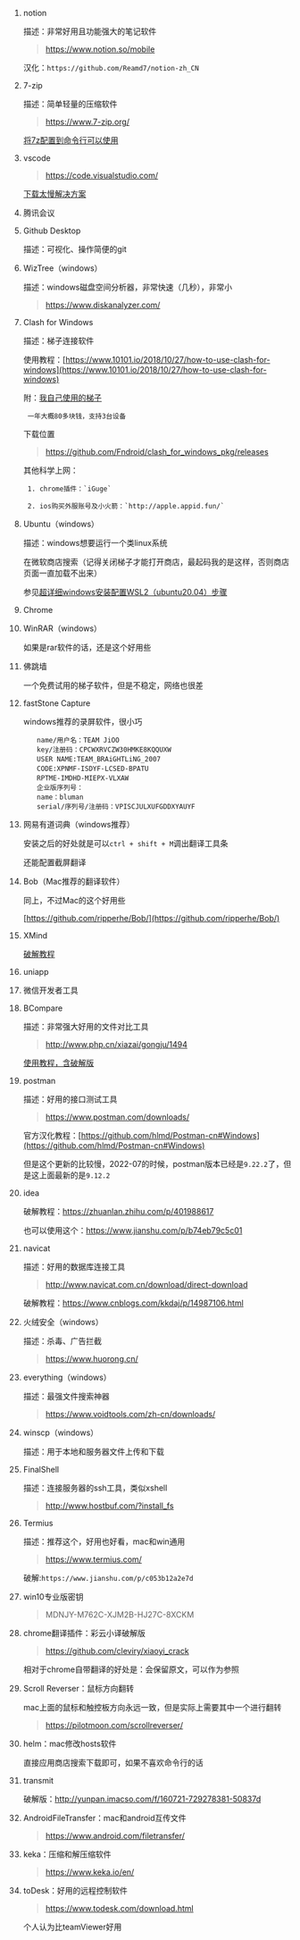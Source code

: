 <!--
 * @Date: 2022-06-27 14:41:28
 * @LastEditors: Lq
 * @LastEditTime: 2022-08-09 15:27:10
 * @FilePath: \learnningNotes\软件推荐及破解锦集\好用软件合集及软件资源.md
-->
1. notion

    描述：非常好用且功能强大的笔记软件

    > https://www.notion.so/mobile

    汉化：`https://github.com/Reamd7/notion-zh_CN`

2. 7-zip

    描述：简单轻量的压缩软件

    > https://www.7-zip.org/

    [将7z配置到命令行可以使用](https://www.likecs.com/show-829595.html)

3. vscode

    > https://code.visualstudio.com/

    [下载太慢解决方案](https://blog.csdn.net/zoecxy/article/details/124391379)

4. 腾讯会议

5. Github Desktop

    描述：可视化、操作简便的git

6. WizTree（windows）

    描述：windows磁盘空间分析器，非常快速（几秒），非常小

    > https://www.diskanalyzer.com/

7. Clash for Windows

    描述：梯子连接软件

    使用教程：[https://www.10101.io/2018/10/27/how-to-use-clash-for-windows](https://www.10101.io/2018/10/27/how-to-use-clash-for-windows)

    附：[我自己使用的梯子](https://protalv1.clsnetwork.co)

        一年大概80多块钱，支持3台设备

    下载位置

    > https://github.com/Fndroid/clash_for_windows_pkg/releases

    其他科学上网：

        1. chrome插件：`iGuge`

        2. ios购买外服账号及小火箭：`http://apple.appid.fun/`

8. Ubuntu（windows）

    描述：windows想要运行一个类linux系统

    在微软商店搜索（记得关闭梯子才能打开商店，最起码我的是这样，否则商店页面一直加载不出来）

    参见[超详细windows安装配置WSL2（ubuntu20.04）步骤](https://zhuanlan.zhihu.com/p/438255467)

9.  Chrome

10. WinRAR（windows）

    如果是rar软件的话，还是这个好用些

11. 佛跳墙

    一个免费试用的梯子软件，但是不稳定，网络也很差

12. fastStone Capture

    windows推荐的录屏软件，很小巧

    ```
    　　name/用户名：TEAM JiOO
    　　key/注册码：CPCWXRVCZW30HMKE8KQQUXW
    　　USER NAME:TEAM_BRAiGHTLiNG_2007
    　　CODE:XPNMF-ISDYF-LCSED-BPATU
    　　RPTME-IMDHD-MIEPX-VLXAW
    　　企业版序列号：
    　　name：bluman
    　　serial/序列号/注册码：VPISCJULXUFGDDXYAUYF
    ```

13. 网易有道词典（windows推荐）

    安装之后的好处就是可以`ctrl + shift + M`调出翻译工具条

    还能配置截屏翻译

14. Bob（Mac推荐的翻译软件）

    同上，不过Mac的这个好用些

    [https://github.com/ripperhe/Bob/](https://github.com/ripperhe/Bob/)

15. XMind

    [破解教程](https://www.cnblogs.com/yjd_hycf_space/p/10403120.html)

16. uniapp

17. 微信开发者工具

18. BCompare

    描述：非常强大好用的文件对比工具

    > http://www.php.cn/xiazai/gongju/1494

    [使用教程，含破解版](https://m.php.cn/article/414433.html)

19. postman

    描述：好用的接口测试工具

    > https://www.postman.com/downloads/

    官方汉化教程：[https://github.com/hlmd/Postman-cn#Windows](https://github.com/hlmd/Postman-cn#Windows)

    但是这个更新的比较慢，2022-07的时候，postman版本已经是`9.22.2`了，但是这上面最新的是`9.12.2`

20. idea

    破解教程：https://zhuanlan.zhihu.com/p/401988617

    也可以使用这个：https://www.jianshu.com/p/b74eb79c5c01

21. navicat

    描述：好用的数据库连接工具

    > http://www.navicat.com.cn/download/direct-download

    破解教程：https://www.cnblogs.com/kkdaj/p/14987106.html

22. 火绒安全（windows）

    描述：杀毒、广告拦截

    > https://www.huorong.cn/

23. everything（windows）

    描述：最强文件搜索神器

    > https://www.voidtools.com/zh-cn/downloads/

24. winscp（windows）

    描述：用于本地和服务器文件上传和下载

25. FinalShell

    描述：连接服务器的ssh工具，类似xshell

    > http://www.hostbuf.com/?install_fs

26. Termius

    描述：推荐这个，好用也好看，mac和win通用

    > https://www.termius.com/

    破解:`https://www.jianshu.com/p/c053b12a2e7d`

27. win10专业版密钥

    > MDNJY-M762C-XJM2B-HJ27C-8XCKM

28. chrome翻译插件：彩云小译破解版

    > https://github.com/cleviry/xiaoyi_crack

    相对于chrome自带翻译的好处是：会保留原文，可以作为参照

29. Scroll Reverser：鼠标方向翻转

    mac上面的鼠标和触控板方向永远一致，但是实际上需要其中一个进行翻转

    > https://pilotmoon.com/scrollreverser/

30. helm：mac修改hosts软件

    直接应用商店搜索下载即可，如果不喜欢命令行的话

31. transmit

    破解版：http://yunpan.imacso.com/f/160721-729278381-50837d

32. AndroidFileTransfer：mac和android互传文件

    > https://www.android.com/filetransfer/

33. keka：压缩和解压缩软件

    > https://www.keka.io/en/

34. toDesk：好用的远程控制软件

    > https://www.todesk.com/download.html

    个人认为比teamViewer好用